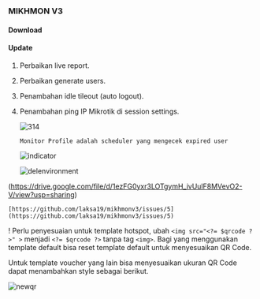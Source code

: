 ### MIKHMON V3

#### Download


#### Update 
1. Perbaikan live report.
2. Perbaikan generate users.
3. Penambahan idle tileout (auto logout).
4. Penambahan ping IP Mikrotik di session settings.


	![314](https://raw.githubusercontent.com/laksa19/laksa19.github.io/master/img/3.14.gif)


	``` Monitor Profile adalah scheduler yang mengecek expired user ```

	![indicator](https://raw.githubusercontent.com/laksa19/laksa19.github.io/master/img/profile-indicator.png)



	![delenvironment](https://raw.githubusercontent.com/laksa19/laksa19.github.io/master/img/delenvironment.gif)

(https://drive.google.com/file/d/1ezFG0yxr3LOTgymH_ivUulF8MVevO2-V/view?usp=sharing)

	[https://github.com/laksa19/mikhmonv3/issues/5](https://github.com/laksa19/mikhmonv3/issues/5)

	  
   ! Perlu penyesuaian untuk template hotspot, ubah 
  ```<img src="<?= $qrcode ?>" >``` menjadi ```<?= $qrcode ?>``` tanpa tag ```<img>```. Bagi yang menggunakan template default bisa reset template default untuk menyesuaikan QR Code.
	  
   Untuk template voucher yang lain bisa menyesuaikan ukuran QR Code dapat menambahkan style sebagai berikut.

![newqr](https://raw.githubusercontent.com/laksa19/laksa19.github.io/master/img/newqr.gif)

